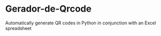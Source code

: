 # Gerador-de-Qrcode
Automatically generate QR codes in Python in conjunction with an Excel spreadsheet
